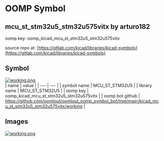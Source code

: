 # OOMP Symbol  
## mcu_st_stm32u5_stm32u575vitx  by arturo182  
  
oomp key: oomp_kicad_mcu_st_stm32u5_stm32u575vitx  
  
source repo at: [https://gitlab.com/kicad/libraries/kicad-symbols](https://gitlab.com/kicad/libraries/kicad-symbols)  
## Symbol  
  
[![working.png](working_600.png)](working.png)  
| name | value | 
| --- | --- | 
| symbol name | MCU_ST_STM32U5 | 
| library name | MCU_ST_STM32U5 | 
| oomp key | oomp_kicad_mcu_st_stm32u5_stm32u575vitx | 
| oomp bot github | https://github.com/oomlout/oomlout_oomp_symbol_bot/tree/main/kicad_mcu_st_stm32u5_stm32u575vitx/working | 
## Images  
  
[![working.png](working_140.png)](working.png)  
